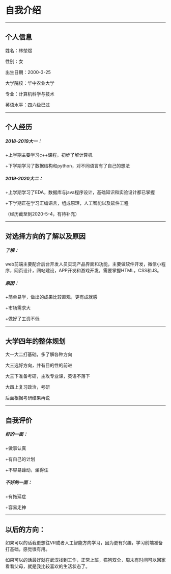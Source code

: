 # 自我介绍

---

## 个人信息

姓名：林堃煜

性别：女

出生日期：2000-3-25

大学院校：华中农业大学

专业：计算机科学与技术

英语水平：四六级已过

---



## 个人经历

##### 2018-2019大一：

+上学期主要学习c++课程，初步了解计算机

+下学期学习了数据结构和python，对不同语言有了自己的想法

##### 2019-2020大二：

+上学期学习了EDA，数据库与java程序设计，基础知识和实验设计都已掌握

+下学期正在学习汇编语言，组成原理，人工智能以及软件工程

（经历截至到2020-5-4，有待补充）



---



## 对选择方向的了解以及原因

##### 了解：

web前端主要配合后台开发人员实现产品界面和功能，主要做软件开发，微信小程序，网页设计，网站建设，APP开发和游戏开发，需要掌握HTML，CSS和JS。

##### 原因：

+简单易学，做出的成果比较直观，更有成就感

+市场需求大

+做好了工资不低

---



## 大学四年的整体规划

大一大二打基础，多了解各种方向

大三选好方向，并有目的性的前进

大三下准备考研，主攻专业课，英语不落下

大四上复习政治，考研

后面根据考研结果再说



---



## 自我评价

##### 好的一面：

+做事认真

+有自己的计划

+不容易躁动，坐得住

##### 不好的一面：

+有拖延症

+容易走神

---

## 以后的方向：

如果可以的话我更想往VR或者人工智能方向学习，因为更有兴趣，学习前端准备打基础，感觉很有用。

如果可以的话最好就在武汉找到工作，正常上班，猫狗双全，周末有时间可以回家看看父母，就是我比较喜欢的生活状态了。